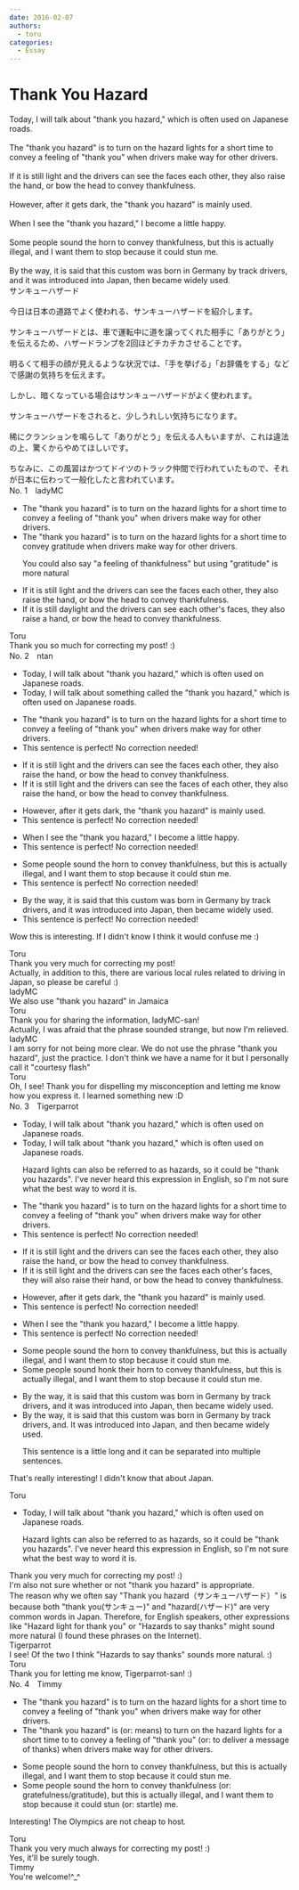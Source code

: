 ```yaml
---
date: 2016-02-07
authors:
  - toru
categories:
  - Essay
---
```


<h1 id="subject_show">Thank You Hazard</h1>
<div class="date" hidden>Feb 7, 2016 11:08</div>
<div id="post"><div id="body_show_ori">
Today, I will talk about "thank you hazard," which is often used on Japanese roads.<br/><br/>The "thank you hazard" is to turn on the hazard lights for a short time to convey a feeling of "thank you" when drivers make way for other drivers.<br/><br/>If it is still light and the drivers can see the faces each other, they also raise the hand, or bow the head to convey thankfulness.<br/><br/>However, after it gets dark, the "thank you hazard" is mainly used.<br/><br/>When I see the "thank you hazard," I become a little happy.<br/><br/>Some people sound the horn to convey thankfulness, but this is actually illegal, and I want them to stop because it could stun me.<br/><br/>By the way, it is said that this custom was born in Germany by track drivers, and it was introduced into Japan, then became widely used.
</div></div>

<!-- more -->

<div id="post_ja"><div id="body_show_mo">
サンキューハザード<br/><br/>今日は日本の道路でよく使われる、サンキューハザードを紹介します。<br/><br/>サンキューハザードとは、車で運転中に道を譲ってくれた相手に「ありがとう」を伝えるため、ハザードランプを2回ほどチカチカさせることです。<br/><br/>明るくて相手の顔が見えるような状況では、「手を挙げる」「お辞儀をする」などで感謝の気持ちを伝えます。<br/><br/>しかし、暗くなっている場合はサンキューハザードがよく使われます。<br/><br/>サンキューハザードをされると、少しうれしい気持ちになります。<br/><br/>稀にクランションを鳴らして「ありがとう」を伝える人もいますが、これは違法の上、驚くからやめてほしいです。<br/><br/>ちなみに、この風習はかつてドイツのトラック仲間で行われていたもので、それが日本に伝わって一般化したと言われています。
</div></div>
<div id="block"><div class="first_name"> No. 1　<span class="just_name">ladyMC</span></div><div id="block2">
<ul class="correction_field">
<li class="incorrect">The "thank you hazard" is to turn on the hazard lights for a short time to convey a feeling of "thank you" when drivers make way for other drivers.</li>
<li class="corrected correct">
The "thank you hazard" is to turn on the hazard lights for a short time to convey gratitude when drivers make way for other drivers.
<p class="correction_comment">You could also say "a feeling of thankfulness" but using "gratitude" is more natural</p>
</li>
</ul>
<ul class="correction_field">
<li class="incorrect">If it is still light and the drivers can see the faces each other, they also raise the hand, or bow the head to convey thankfulness.</li>
<li class="corrected correct">
If it is still daylight and the drivers can see each other's faces, they also raise a hand, or bow the head to convey thankfulness.
</li>
</ul>
</div><div class="name"><span class="just_name">Toru</span><br>
Thank you so much for correcting my post! :)
</div>
</div>
<div id="block"><div class="first_name"> No. 2　<span class="just_name">ntan</span></div><div id="block2">
<ul class="correction_field">
<li class="incorrect">Today, I will talk about "thank you hazard," which is often used on Japanese roads.</li>
<li class="corrected correct">
Today, I will talk about <span class="f_blue">something called the </span>"thank you hazard," which is often used on Japanese roads.
</li>
</ul>
<ul class="correction_field">
<li class="incorrect">The "thank you hazard" is to turn on the hazard lights for a short time to convey a feeling of "thank you" when drivers make way for other drivers.</li>
<li class="corrected perfect">This sentence is perfect! No correction needed!</li>
</ul>
<ul class="correction_field">
<li class="incorrect">If it is still light and the drivers can see the faces each other, they also raise the hand, or bow the head to convey thankfulness.</li>
<li class="corrected correct">
If it is still light and the drivers can see the faces <span class="f_blue">of</span> each other, they also raise the hand, or bow the head to convey thankfulness.
</li>
</ul>
<ul class="correction_field">
<li class="incorrect">However, after it gets dark, the "thank you hazard" is mainly used.</li>
<li class="corrected perfect">This sentence is perfect! No correction needed!</li>
</ul>
<ul class="correction_field">
<li class="incorrect">When I see the "thank you hazard," I become a little happy.</li>
<li class="corrected perfect">This sentence is perfect! No correction needed!</li>
</ul>
<ul class="correction_field">
<li class="incorrect">Some people sound the horn to convey thankfulness, but this is actually illegal, and I want them to stop because it could stun me.</li>
<li class="corrected perfect">This sentence is perfect! No correction needed!</li>
</ul>
<ul class="correction_field">
<li class="incorrect">By the way, it is said that this custom was born in Germany by track drivers, and it was introduced into Japan, then became widely used.</li>
<li class="corrected perfect">This sentence is perfect! No correction needed!</li>
</ul>
<p class="comment_small">
 Wow this is interesting. If I didn't know I think it would confuse me :)
</p>

</div><div class="name"><span class="just_name">Toru</span><br>
Thank you very much for correcting my post!<br/>Actually, in addition to this, there are various local rules related to driving in Japan, so please be careful :)
</div>
<div class="name"><span class="just_name">ladyMC</span><br>
We also use "thank you hazard" in Jamaica
</div>
<div class="name"><span class="just_name">Toru</span><br>
Thank you for sharing the information, ladyMC-san! <br/>Actually, I was afraid that the phrase sounded strange, but now I'm relieved.
</div>
<div class="name"><span class="just_name">ladyMC</span><br>
I am sorry for not being more clear. We do not use the phrase "thank you hazard", just the practice. I don't think we have a name for it but I personally call it "courtesy flash"
</div>
<div class="name"><span class="just_name">Toru</span><br>
Oh, I see! Thank you for dispelling my misconception and letting me know how you express it. I learned something new :D
</div>
</div>
<div id="block"><div class="first_name"> No. 3　<span class="just_name">Tigerparrot</span></div><div id="block2">
<ul class="correction_field">
<li class="incorrect">Today, I will talk about "thank you hazard," which is often used on Japanese roads.</li>
<li class="corrected correct">
Today, I will talk about "thank you hazard," which is<span class="f_blue"> </span>often used on Japanese roads.
<p class="correction_comment">Hazard lights can also be referred to as hazards, so it could be "thank you hazards". I've never heard this expression in English, so I'm not sure what the best way to word it is.</p>
</li>
</ul>
<ul class="correction_field">
<li class="incorrect">The "thank you hazard" is to turn on the hazard lights for a short time to convey a feeling of "thank you" when drivers make way for other drivers.</li>
<li class="corrected perfect">This sentence is perfect! No correction needed!</li>
</ul>
<ul class="correction_field">
<li class="incorrect">If it is still light and the drivers can see the faces each other, they also raise the hand, or bow the head to convey thankfulness.</li>
<li class="corrected correct">
If it is still light and the drivers can see <span class="sline"><span class="f_red">the faces</span></span> each other<span class="f_blue">'s faces</span>, they <span class="f_blue">will </span>also raise the<span class="f_blue">ir</span> hand<span class="sline"><span class="f_red">,</span></span> or bow the head to convey thankfulness.
</li>
</ul>
<ul class="correction_field">
<li class="incorrect">However, after it gets dark, the "thank you hazard" is mainly used.</li>
<li class="corrected perfect">This sentence is perfect! No correction needed!</li>
</ul>
<ul class="correction_field">
<li class="incorrect">When I see the "thank you hazard," I become a little happy.</li>
<li class="corrected perfect">This sentence is perfect! No correction needed!</li>
</ul>
<ul class="correction_field">
<li class="incorrect">Some people sound the horn to convey thankfulness, but this is actually illegal, and I want them to stop because it could stun me.</li>
<li class="corrected correct">
Some people <span class="sline"><span class="f_red">sound</span></span> <span class="f_blue">honk </span>the<span class="f_blue">ir</span> horn to convey thankfulness, but this is actually illegal, and I want them to stop because it could stun me.
</li>
</ul>
<ul class="correction_field">
<li class="incorrect">By the way, it is said that this custom was born in Germany by track drivers, and it was introduced into Japan, then became widely used.</li>
<li class="corrected correct">
By the way, it is said that this custom was born in Germany by track drivers<span class="sline"><span class="f_red">, and</span></span><span class="f_blue">.</span> <span class="f_blue">I</span>t was introduced into Japan<span class="sline"><span class="f_red">,</span></span> <span class="f_blue">and </span>then became widely used.
<p class="correction_comment">This sentence is a little long and it can be separated into multiple sentences.</p>
</li>
</ul>
<p class="comment_small">
 That's really interesting! I didn't know that about Japan.
</p>

</div><div class="name"><span class="just_name">Toru</span><br><div class="quote_field"><ul class="correction_field">
<li class="corrected correct">
Today, I will talk about "thank you hazard," which is<span class="f_blue"> </span>often used on Japanese roads.
<p class="correction_comment">
Hazard lights can also be referred to as hazards, so it could be "thank you hazards". I've never heard this expression in English, so I'm not sure what the best way to word it is.
</p>
</li>
</ul></div>
Thank you very much for correcting my post! :)<br/>I'm also not sure whether or not "thank you hazard" is appropriate.<br/>The reason why we often say "Thank you hazard（サンキューハザード）" is because both "thank you(サンキュー)" and "hazard(ハザード)" are very common words in Japan. Therefore, for English speakers, other expressions like "Hazard light for thank you" or "Hazards to say thanks" might sound more natural (I found these phrases on the Internet).
</div>
<div class="name"><span class="just_name">Tigerparrot</span><br>
I see! Of the two I think "Hazards to say thanks" sounds more natural. :)
</div>
<div class="name"><span class="just_name">Toru</span><br>
Thank you for letting me know, Tigerparrot-san! :)
</div>
</div>
<div id="block"><div class="first_name"> No. 4　<span class="just_name">Timmy</span></div><div id="block2">
<ul class="correction_field">
<li class="incorrect">The "thank you hazard" is to turn on the hazard lights for a short time to convey a feeling of "thank you" when drivers make way for other drivers.</li>
<li class="corrected correct">
The "thank you hazard" is (or: <span class="f_blue">means</span>) to turn on the hazard lights for a short time to to convey a feeling of "thank you" (or: <span class="f_blue">to deliver a message of thanks</span>) when drivers make way for other drivers.
</li>
</ul>
<ul class="correction_field">
<li class="incorrect">Some people sound the horn to convey thankfulness, but this is actually illegal, and I want them to stop because it could stun me.</li>
<li class="corrected correct">
Some people sound the horn to convey thankfulness (or: <span class="f_blue">gratefulness</span>/<span class="f_blue">gratitude</span>), but this is actually illegal, and I want them to stop because it could stun (or: <span class="f_blue">startle</span>) me.
</li>
</ul>
<p class="comment_small">
 Interesting! The Olympics are not cheap to host.
</p>

</div><div class="name"><span class="just_name">Toru</span><br>
Thank you very much always for correcting my post! :)<br/>Yes, it'll be surely tough.
</div>
<div class="name"><span class="just_name">Timmy</span><br>
You're welcome!^_^
</div>
</div>
